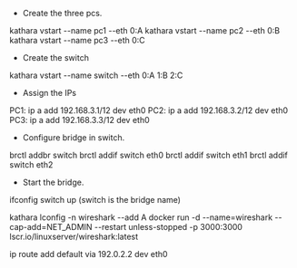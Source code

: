 - Create the three pcs. 

kathara vstart --name pc1 --eth 0:A
kathara vstart --name pc2 --eth 0:B
kathara vstart --name pc3 --eth 0:C

- Create the switch 

kathara vstart --name switch --eth 0:A 1:B 2:C

- Assign the IPs

PC1: ip a add 192.168.3.1/12 dev eth0
PC2: ip a add 192.168.3.2/12 dev eth0
PC3: ip a add 192.168.3.3/12 dev eth0

- Configure bridge in switch. 

brctl addbr switch 
brctl addif switch eth0
brctl addif switch eth1
brctl addif switch eth2

- Start the bridge. 

ifconfig switch up (switch is the bridge name)

kathara lconfig -n wireshark --add A
docker run -d --name=wireshark --cap-add=NET_ADMIN --restart unless-stopped -p 3000:3000 lscr.io/linuxserver/wireshark:latest



ip route add default via 192.0.2.2 dev eth0